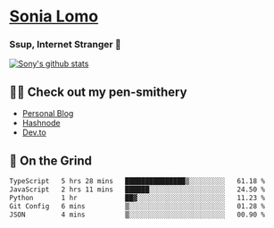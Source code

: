 # [Sonia Lomo](https://sonylomo.github.io/) 
### Ssup, Internet Stranger 🤩

<a href="https://github.com/sonylomo/github-readme-stats">
  <img align="center" src="https://media.giphy.com/media/lU05nFSW6Y2A/giphy.gif" alt="Sony's github stats" />
</a>

## ✍🏾 Check out my pen-smithery
- [Personal Blog](https://www.sonylomo.dev/blog)
- [Hashnode](https://sonylomo.hashnode.dev/)
- [Dev.to](https://dev.to/sonylomo)

## 🤡 On the Grind
<!--START_SECTION:waka-->

```txt
TypeScript   5 hrs 28 mins   ███████████████▒░░░░░░░░░   61.18 %
JavaScript   2 hrs 11 mins   ██████░░░░░░░░░░░░░░░░░░░   24.50 %
Python       1 hr            ██▓░░░░░░░░░░░░░░░░░░░░░░   11.23 %
Git Config   6 mins          ▒░░░░░░░░░░░░░░░░░░░░░░░░   01.28 %
JSON         4 mins          ▒░░░░░░░░░░░░░░░░░░░░░░░░   00.90 %
```

<!--END_SECTION:waka-->

